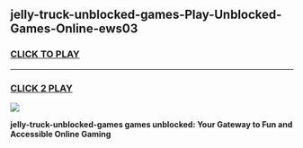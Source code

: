 
## jelly-truck-unblocked-games-Play-Unblocked-Games-Online-ews03
<h3>
<a href="https://premium76.site?title=jelly-truck-unblocked-games&ref=25A">CLICK TO PLAY</a></h3>
<hr>

<h3>
<a href="https://premium76.site?title=jelly-truck-unblocked-games&ref=25A">CLICK 2 PLAY</a>
  
</h3>

<a href="https://premium76.site?title=jelly-truck-unblocked-games&ref=25A"><img src="https://clearcache.store/games.png"></a>


**jelly-truck-unblocked-games games unblocked: Your Gateway to Fun and Accessible Online Gaming**
